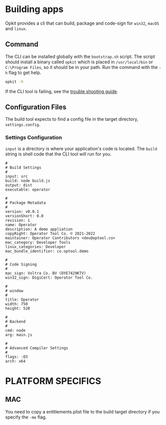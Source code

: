 # Building apps

Opkit provides a cli that can build, package and code-sign for
`win32`, `macOS` and `linux`.

## Command

The CLI can be installed globally with the `bootstrap.sh` script.
The script should install a binary called `opkit` which is placed
in `/usr/local/bin` or `C:\Program Files`, so it should be in your
path. Run the command with the `-h` flag to get help.

```sh
opkit -h
```

If the CLI tool is failing, see the [trouble shooting guide][0].

## Configuration Files

The build tool expects to find a config file in the
target directory, `settings.config`.

### Settings Configuration

`input` is a directory is where your application's code
is located. The `build` string is shell code that the CLI
tool will run for you.

```syntax
#
# Build Settings
#
input: src
build: node build.js
output: dist
executable: operator

#
# Package Metadata
#
version: v0.0.1
versionShort: 0.0
revision: 1
name: Operator
description: A demo appliation
copyRight: Operator Tool Co. © 2021-2022
maintainer: Operator Contributors <dev@optool.co>
mac_category: Developer Tools
linux_categories: Developer
mac_bundle_identifier: co.optool.demo

#
# Code Signing
#
mac_sign: Voltra Co. BV (DYE7429KTV)
win32_sign: DigiCert: Operator Tool Co.

#
# window
#
title: Operator
width: 750
height: 520

#
# Backend
#
cmd: node
arg: main.js

#
# Advanced Compiler Settings
#
flags: -O3
arch: x64
```

# PLATFORM SPECIFICS

## MAC
You need to copy a entitlements.plist file to the build target directory if you
specify the `-me` flag.

[0]:/docs/troubleshooting.md
